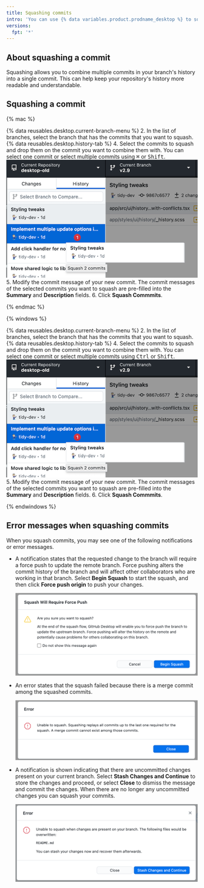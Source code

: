 ```yaml
---
title: Squashing commits
intro: 'You can use {% data variables.product.prodname_desktop %} to squash commits in your branch''s history.'
versions:
  fpt: '*'
---
```


## About squashing a commit

Squashing allows you to combine multiple commits in your branch's history into a single commit. This can help keep your repository's history more readable and understandable.

## Squashing a commit

{% mac %}

{% data reusables.desktop.current-branch-menu %}
2. In the list of branches, select the branch that has the commits that you want to squash.
{% data reusables.desktop.history-tab %}
4. Select the commits to squash and drop them on the commit you want to combine them with. You can select one commit or select multiple commits using <kbd>⌘</kbd> or <kbd>Shift</kbd>.
  ![squash drag and drop](/assets/images/help/desktop/squash-drag-and-drop.png)
5. Modify the commit message of your new commit. The commit messages of the selected commits you want to squash are pre-filled into the **Summary** and **Description** fields.
6. Click **Squash Commmits**.

{% endmac %}

{% windows %}

{% data reusables.desktop.current-branch-menu %}
2. In the list of branches, select the branch that has the commits that you want to squash.
{% data reusables.desktop.history-tab %}
4. Select the commits to squash and drop them on the commit you want to combine them with. You can select one commit or select multiple commits using <kbd>Ctrl</kbd> or <kbd>Shift</kbd>.
  ![squash drag and drop](/assets/images/help/desktop/squash-drag-and-drop.png)
5. Modify the commit message of your new commit. The commit messages of the selected commits you want to squash are pre-filled into the **Summary** and **Description** fields.
6. Click **Squash Commmits**.

{% endwindows %}

## Error messages when squashing commits

When you squash commits, you may see one of the following notifications or error messages.

* A notification states that the requested change to the branch will require a force push to update the remote branch. Force pushing alters the commit history of the branch and will affect other collaborators who are working in that branch.  Select **Begin Squash** to start the squash, and then click **Force push origin** to push your changes.

  ![squash force push dialog](/assets/images/help/desktop/squash-force-push.png)

* An error states that the squash failed because there is a merge commit among the squashed commits.

  ![reorder merge commit dialog](/assets/images/help/desktop/squash-merge-commit-dialog.png)

* A notification is shown indicating that there are uncommitted changes present on your current branch. Select **Stash Changes and Continue** to store the changes and proceed, or select **Close** to dismiss the message and commit the changes. When there are no longer any uncommitted changes you can squash your commits.

  ![squash stash dialog](/assets/images/help/desktop/squash-stash-dialog.png)
